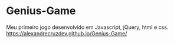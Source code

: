 # Genius-Game
Meu primeiro jogo desenvolvido em Javascript, jQuery, html e css.
https://alexandrecruzdev.github.io/Genius-Game/
